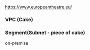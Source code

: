 

https://www.europeantheatre.eu/


### VPC (Cake)

### Segment(Subnet - piece of cake)


on-premise 